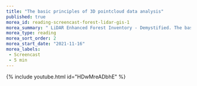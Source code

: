 ```yaml
---
title: "The basic principles of 3D pointcloud data analysis"
published: true
morea_id: reading-screencast-forest-lidar-gis-1
morea_summary: " LiDAR Enhanced Forest Inventory - Demystified. The basic principles of 3D pointcloud data analysis in the forest"
morea_type: reading
morea_sort_order: 2
morea_start_date: "2021-11-16"
morea_labels:
 - Screencast
 - 5 min
---
```


{% include youtube.html id="HDwMreADbhE" %}

